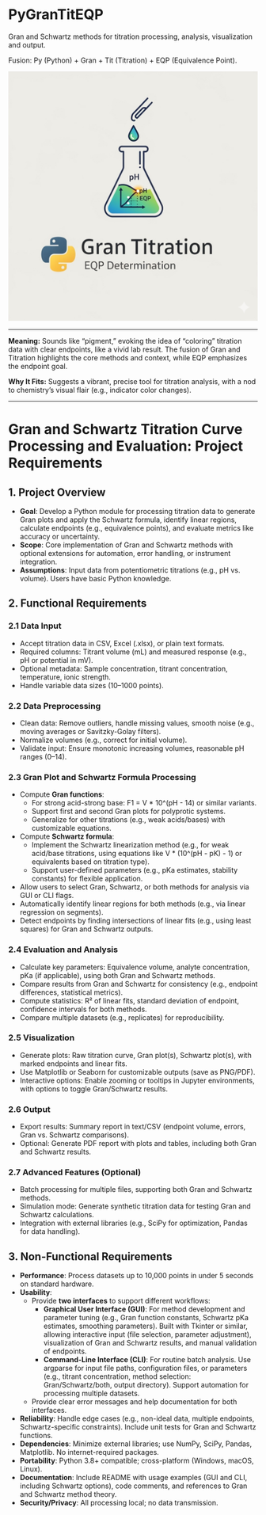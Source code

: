 # PyGranTitEQP
Gran and Schwartz methods for titration processing, analysis, visualization and output.

Fusion: Py (Python) + Gran + Tit (Titration) + EQP (Equivalence Point).

![Logo](/unnamed.png)

---

**Meaning:** Sounds like “pigment,” evoking the idea of “coloring” titration data with clear endpoints, like a vivid lab result. The fusion of Gran and Titration highlights the core methods and context, while EQP emphasizes the endpoint goal.

**Why It Fits:** Suggests a vibrant, precise tool for titration analysis, with a nod to chemistry’s visual flair (e.g., indicator color changes).

---

# Gran and Schwartz Titration Curve Processing and Evaluation: Project Requirements

## 1. Project Overview
- **Goal**: Develop a Python module for processing titration data to generate Gran plots and apply the Schwartz formula, identify linear regions, calculate endpoints (e.g., equivalence points), and evaluate metrics like accuracy or uncertainty.
- **Scope**: Core implementation of Gran and Schwartz methods with optional extensions for automation, error handling, or instrument integration.
- **Assumptions**: Input data from potentiometric titrations (e.g., pH vs. volume). Users have basic Python knowledge.

## 2. Functional Requirements

### 2.1 Data Input
- Accept titration data in CSV, Excel (.xlsx), or plain text formats.
- Required columns: Titrant volume (mL) and measured response (e.g., pH or potential in mV).
- Optional metadata: Sample concentration, titrant concentration, temperature, ionic strength.
- Handle variable data sizes (10–1000 points).

### 2.2 Data Preprocessing
- Clean data: Remove outliers, handle missing values, smooth noise (e.g., moving averages or Savitzky-Golay filters).
- Normalize volumes (e.g., correct for initial volume).
- Validate input: Ensure monotonic increasing volumes, reasonable pH ranges (0–14).

### 2.3 Gran Plot and Schwartz Formula Processing
- Compute **Gran functions**:
  - For strong acid-strong base: F1 = V * 10^(pH - 14) or similar variants.
  - Support first and second Gran plots for polyprotic systems.
  - Generalize for other titrations (e.g., weak acids/bases) with customizable equations.
- Compute **Schwartz formula**:
  - Implement the Schwartz linearization method (e.g., for weak acid/base titrations, using equations like V * (10^(pH - pK) - 1) or equivalents based on titration type).
  - Support user-defined parameters (e.g., pKa estimates, stability constants) for flexible application.
- Allow users to select Gran, Schwartz, or both methods for analysis via GUI or CLI flags.
- Automatically identify linear regions for both methods (e.g., via linear regression on segments).
- Detect endpoints by finding intersections of linear fits (e.g., using least squares) for Gran and Schwartz outputs.

### 2.4 Evaluation and Analysis
- Calculate key parameters: Equivalence volume, analyte concentration, pKa (if applicable), using both Gran and Schwartz methods.
- Compare results from Gran and Schwartz for consistency (e.g., endpoint differences, statistical metrics).
- Compute statistics: R² of linear fits, standard deviation of endpoint, confidence intervals for both methods.
- Compare multiple datasets (e.g., replicates) for reproducibility.

### 2.5 Visualization
- Generate plots: Raw titration curve, Gran plot(s), Schwartz plot(s), with marked endpoints and linear fits.
- Use Matplotlib or Seaborn for customizable outputs (save as PNG/PDF).
- Interactive options: Enable zooming or tooltips in Jupyter environments, with options to toggle Gran/Schwartz results.

### 2.6 Output
- Export results: Summary report in text/CSV (endpoint volume, errors, Gran vs. Schwartz comparisons).
- Optional: Generate PDF report with plots and tables, including both Gran and Schwartz results.

### 2.7 Advanced Features (Optional)
- Batch processing for multiple files, supporting both Gran and Schwartz methods.
- Simulation mode: Generate synthetic titration data for testing Gran and Schwartz calculations.
- Integration with external libraries (e.g., SciPy for optimization, Pandas for data handling).

## 3. Non-Functional Requirements
- **Performance**: Process datasets up to 10,000 points in under 5 seconds on standard hardware.
- **Usability**:
  - Provide **two interfaces** to support different workflows:
    - **Graphical User Interface (GUI)**: For method development and parameter tuning (e.g., Gran function constants, Schwartz pKa estimates, smoothing parameters). Built with Tkinter or similar, allowing interactive input (file selection, parameter adjustment), visualization of Gran and Schwartz results, and manual validation of endpoints.
    - **Command-Line Interface (CLI)**: For routine batch analysis. Use argparse for input file paths, configuration files, or parameters (e.g., titrant concentration, method selection: Gran/Schwartz/both, output directory). Support automation for processing multiple datasets.
  - Provide clear error messages and help documentation for both interfaces.
- **Reliability**: Handle edge cases (e.g., non-ideal data, multiple endpoints, Schwartz-specific constraints). Include unit tests for Gran and Schwartz functions.
- **Dependencies**: Minimize external libraries; use NumPy, SciPy, Pandas, Matplotlib. No internet-required packages.
- **Portability**: Python 3.8+ compatible; cross-platform (Windows, macOS, Linux).
- **Documentation**: Include README with usage examples (GUI and CLI, including Schwartz options), code comments, and references to Gran and Schwartz method theory.
- **Security/Privacy**: All processing local; no data transmission.
